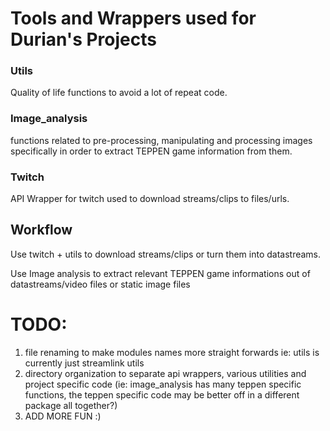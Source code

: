 # Tools and Wrappers used for Durian's Projects

### Utils
Quality of life functions to avoid a lot of repeat code. 

### Image_analysis
functions related to pre-processing, manipulating and processing images specifically in order to extract TEPPEN game information from them.

### Twitch
API Wrapper for twitch used to download streams/clips to files/urls.

## Workflow
Use twitch + utils to download streams/clips or turn them into datastreams.

Use Image analysis to extract relevant TEPPEN game informations out of datastreams/video files or static image files

# TODO:
1. file renaming to make modules names more straight forwards ie: utils is currently just streamlink utils
2. directory organization to separate api wrappers, various utilities and project specific code (ie: image_analysis has many teppen specific functions, the teppen specific code may be better off in a different package all together?)
3. ADD MORE FUN :) 